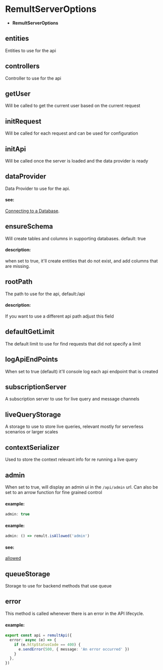 # RemultServerOptions

- **RemultServerOptions**

## entities

Entities to use for the api

## controllers

Controller to use for the api

## getUser

Will be called to get the current user based on the current request

## initRequest

Will be called for each request and can be used for configuration

## initApi

Will be called once the server is loaded and the data provider is ready

## dataProvider

Data Provider to use for the api.

#### see:

[Connecting to a Database](https://remult.dev/docs/databases.html).

## ensureSchema

Will create tables and columns in supporting databases. default: true

#### description:

when set to true, it'll create entities that do not exist, and add columns that are missing.

## rootPath

The path to use for the api, default:/api

#### description:

If you want to use a different api path adjust this field

## defaultGetLimit

The default limit to use for find requests that did not specify a limit

## logApiEndPoints

When set to true (default) it'll console log each api endpoint that is created

## subscriptionServer

A subscription server to use for live query and message channels

## liveQueryStorage

A storage to use to store live queries, relevant mostly for serverless scenarios or larger scales

## contextSerializer

Used to store the context relevant info for re running a live query

## admin

When set to true, will display an admin ui in the `/api/admin` url.
Can also be set to an arrow function for fine grained control

#### example:

```ts
admin: true
```

#### example:

```ts
admin: () => remult.isAllowed('admin')
```

#### see:

[allowed](http://remult.dev/docs/allowed.html)

## queueStorage

Storage to use for backend methods that use queue

## error

This method is called whenever there is an error in the API lifecycle.

#### example:

```ts
export const api = remultApi({
  error: async (e) => {
    if (e.httpStatusCode == 400) {
      e.sendError(500, { message: 'An error occurred' })
    }
  },
})
```
